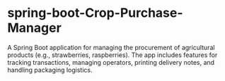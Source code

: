 # spring-boot-Crop-Purchase-Manager
A Spring Boot application for managing the procurement of agricultural products (e.g., strawberries, raspberries). The app includes features for tracking transactions, managing operators, printing delivery notes, and handling packaging logistics.
